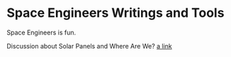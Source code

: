 Space Engineers Writings and Tools
==================================

Space Engineers is fun.

Discussion about Solar Panels and Where Are We?
[a link](https://github.com/jzmiller1/spaceengineers/master/articles/SOLARPANELS.md)


